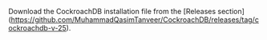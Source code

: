 Download the CockroachDB installation file from the [Releases section]
    (https://github.com/MuhammadQasimTanveer/CockroachDB/releases/tag/cockroachdb-v-25).
